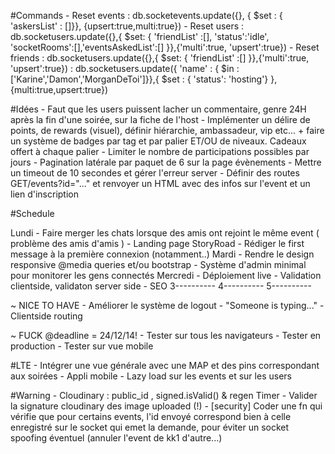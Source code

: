
#Commands
	- Reset events  : db.socketevents.update({}, { $set : { 'askersList' : []}}, {upsert:true,multi:true})
	- Reset users   : db.socketusers.update({},{ $set: { 'friendList' :[], 'status':'idle', 'socketRooms':[],'eventsAskedList':[] }},{'multi':true, 'upsert':true})
	- Reset friends : db.socketusers.update({},{ $set: { 'friendList' :[] }},{'multi':true, 'upsert':true})
					: db.socketusers.update({ 'name' : { $in : ['Karine','Damon','MorganDeToi']}},{ $set : { 'status': 'hosting'} }, {multi:true,upsert:true})

#Idées
	- Faut que les users puissent lacher un commentaire, genre 24H après la fin d'une soirée, sur la fiche de l'host
	- Implémenter un délire de points, de rewards (visuel), définir hiérarchie, ambassadeur, vip etc...
	  + faire un système de badges par tag et par palier ET/OU de niveaux. Cadeaux offert à chaque palier
	- Limiter le nombre de participations possibles par jours
	- Pagination latérale par paquet de 6 sur la page évènements
	- Mettre un timeout de 10 secondes et gérer l'erreur server
	- Définir des routes  GET/events?id="..." et renvoyer un HTML avec des infos sur l'event et un lien d'inscription

#Schedule 

  Lundi
	- Faire merger les chats lorsque des amis ont rejoint le même event ( problème des amis d'amis )
	- Landing page StoryRoad
	- Rédiger le first message à la première connexion (notamment..)
  Mardi
	- Rendre le design responsive @media queries et/ou bootstrap
	- Système d'admin minimal pour monitorer les gens connectés
  Mercredi
	- Déploiement live
	- Validation clientside, validaton server side
	- SEO
  3----------
  4----------
  5---------- 

  ~ NICE TO HAVE
	- Améliorer le système de logout
	- "Someone is typing..."
	- Clientside routing

  ~ FUCK @deadline = 24/12/14!
	- Tester sur tous les navigateurs
	- Tester en production
	- Tester sur vue mobile
  
#LTE 
	- Intégrer une vue générale avec une MAP et des pins correspondant aux soirées
	- Appli mobile 
	- Lazy load sur les events et sur les users

#Warning
	- Cloudinary : public_id , signed.isValid() & regen Timer
	- Valider la signature cloudinary des image uploaded (!)
	- [security] Coder une fn qui vérifie que pour certains events, l'id envoyé correspond bien à celle enregistré 
	  sur le socket qui emet la demande, pour éviter un socket spoofing éventuel (annuler l'event de kk1 d'autre...)
